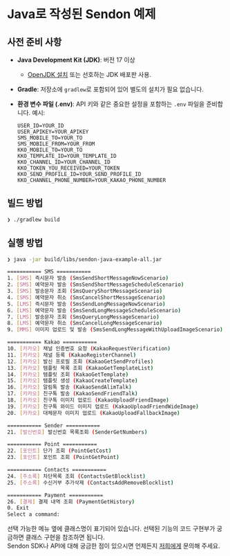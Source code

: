 # Java로 작성된 Sendon 예제

## 사전 준비 사항

- **Java Development Kit (JDK)**: 버전 17 이상
  - [OpenJDK 설치](https://openjdk.org/install/) 또는 선호하는 JDK 배포판 사용.
- **Gradle**: 저장소에 `gradlew`로 포함되어 있어 별도의 설치가 필요 없습니다.
- **환경 변수 파일 (.env)**: API 키와 같은 중요한 설정을 포함하는 `.env` 파일을 준비합니다. 예시:

  ```plaintext
  USER_ID=YOUR_ID
  USER_APIKEY=YOUR_APIKEY
  SMS_MOBILE_TO=YOUR_TO
  SMS_MOBILE_FROM=YOUR_FROM
  KKO_MOBILE_TO=YOUR_TO
  KKO_TEMPLATE_ID=YOUR_TEMPLATE_ID
  KKO_CHANNEL_ID=YOUR_CHANNEL_ID
  KKO_TOKEN_YOU_RECEIVED=YOUR_TOKEN
  KKO_SEND_PROFILE_ID=YOUR_SEND_PROFILE_ID
  KKO_CHANNEL_PHONE_NUMBER=YOUR_KAKAO_PHONE_NUMBER
  ```

## 빌드 방법

```bash
❯ ./gradlew build
```

## 실행 방법

```bash
❯ java -jar build/libs/sendon-java-example-all.jar

=========== SMS ===========
1. [SMS] 즉시문자 발송 (SmsSendShortMessageNowScenario)
2. [SMS] 예약문자 발송 (SmsSendShortMessageScheduleScenario)
3. [SMS] 발송문자 조회 (SmsQueryShortMessageScenario)
4. [SMS] 예약문자 취소 (SmsCancelShortMessageScenario)
5. [LMS] 즉시문자 발송 (SmsSendLongMessageNowScenario)
6. [LMS] 예약문자 발송 (SmsSendLongMessageScheduleScenario)
7. [LMS] 발송문자 조회 (SmsQueryLongMessageScenario)
8. [LMS] 예약문자 취소 (SmsCancelLongMessageScenario)
9. [MMS] 이미지 업로드 및 발송 (SmsSendLongMessageWithUploadImageScenario)

=========== Kakao ===========
10. [카카오] 채널 인증번호 요청 (KakaoRequestVerification)
11. [카카오] 채널 등록 (KakaoRegisterChannel)
12. [카카오] 발신 프로필 조회 (KakaoGetSendProfiles)
13. [카카오] 템플릿 목록 조회 (KakaoGetTemplateList)
14. [카카오] 템플릿 조회 (KakaoGetTemplate)
15. [카카오] 템플릿 생성 (KakaoCreateTemplate)
16. [카카오] 알림톡 발송 (KakaoSendAlimTalk)
17. [카카오] 친구톡 발송 (KakaoSendFriendTalk)
18. [카카오] 친구톡 이미지 업로드 (KakaoUploadFriendImage)
19. [카카오] 친구톡 와이드 이미지 업로드 (KakaoUploadFriendWideImage)
20. [카카오] 대체문자 이미지 업로드 (KakaoUploadFallbackImage)

=========== Sender ===========
21. [발신번호] 발신번호 목록조회 (SenderGetNumbers)

=========== Point ===========
22. [포인트] 단가 조회 (PointGetCost)
23. [포인트] 포인트 조회 (PointGetPoint)

=========== Contacts ===========
24. [주소록] 차단목록 조회 (ContactsGetBlocklist)
25. [주소록] 수신거부 추가삭제 (ContactsAddRemoveBlocklist)

=========== Payment ===========
26. [결제] 결제 내역 조회 (PaymentGetHistory)
0. Exit
Select a command:
```

선택 가능한 메뉴 옆에 클래스명이 표기되어 있습니다. 선택된 기능의 코드 구현부가 궁금하면 클래스 구현을 참조하면 됩니다.<br>
Sendon SDK나 API에 대해 궁금한 점이 있으시면 언제든지 [저희에게](mailto:dev@alipeople.kr) 문의해 주세요.
